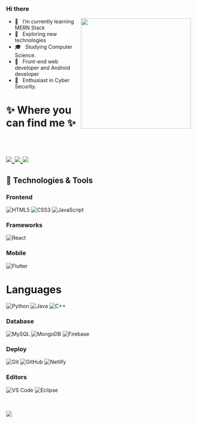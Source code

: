 ### Hi there
 <img align="right" width= "300px" height="300px" src="https://github.com/abhi7889/abhi7889/assets/91309664/8f374582-0878-4864-8d23-7611847e43ab" >
 
- 🔭 &nbsp; I’m currently learning MERN Stack
- 🤔 &nbsp; Exploring new technologies 
- 🎓 &nbsp; Studying Computer Science.
- 💼 &nbsp; Front-end web developer and Android developer 
- 🌱 &nbsp; Enthusiast in Cyber Security.


<h1 align="left">
✨ Where you can find me ✨
  
<p align="left">
  <br/>
  <a href="https://www.linkedin.com/in/abhishek-sharma-0b4013207/">
    <img src="https://img.shields.io/badge/LinkedIn-%230077B5.svg?&style=flat-square&logo=linkedin&logoColor=white">
  </a>
  
  <a href="https://github.com/abhi7889">
    <img src="https://img.shields.io/badge/Github-%230A0A0A.svg?&style=flat-square&logo=Github&logoColor=white">
    

  </a>

 
  <a href="https://www.instagram.com/abhi_pangotra">
    <img src="https://img.shields.io/badge/Instagram-%23E4405F.svg?&style=flat-square&logo=instagram&logoColor=white">
  </a>

</p>


</h1>

## 🔧 Technologies & Tools

### Frontend

![HTML5](https://img.shields.io/badge/-HTML5-%23E44D27?style=flat-square&logo=html5&logoColor=ffffff)
![CSS3](https://img.shields.io/badge/-CSS3-%231572B6?style=flat-square&logo=css3)
![JavaScript](https://img.shields.io/badge/-JavaScript-black?style=flat-square&logo=javascript)

### Frameworks

<!---![Nodejs](https://img.shields.io/badge/-Nodejs-black?style=flat-square&logo=Node.js)--->
![React](https://img.shields.io/badge/-React-%23282C34?style=flat-square&logo=react)


### Mobile

![Flutter](https://img.shields.io/badge/-flutter-1d1d1d?style=flat-square&logo=flutter)

# Languages

  ![Python](https://img.shields.io/badge/-Python-333333?style=flat&logo=python)
  ![Java](https://img.shields.io/badge/-Java-333333?style=flat&logo=Java&logoColor=007396)
  ![C++](https://img.shields.io/badge/-C++-333333?style=flat&logo=C%2B%2B&logoColor=00599C)



### Database

![MySQL](https://img.shields.io/badge/-MySQL-black?style=flat-square&logo=mysql)
![MongoDB](https://img.shields.io/badge/-MongoDB-black?style=flat-square&logo=mongodb)
![Firebase](https://img.shields.io/badge/-Firebase-FFA611?style=flat&logo=firebase&logoColor=FFFFFF)


### Deploy

![Git](https://img.shields.io/badge/-Git-black?style=flat-square&logo=git)
![GitHub](https://img.shields.io/badge/-GitHub-181717?style=flat-square&logo=github)
![Netlify](https://img.shields.io/badge/-Netlify-000000?style=flat-square&logo=netlify)

### Editors

![VS Code](http://img.shields.io/badge/-VS%20Code-007ACC?style=flat-square&logo=visual-studio-code)
![Eclipse](https://img.shields.io/badge/-Eclipse-333333?style=flat&logo=eclipse-ide&logoColor=2C2255)

<br>
<br>
<img src="(https://github-readme-stats.vercel.app/api?username=abhi7889&theme=dark&show_icons=true)">




